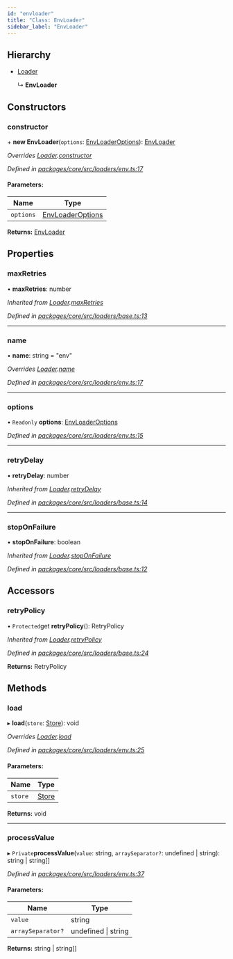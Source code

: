 ```yaml
---
id: "envloader"
title: "Class: EnvLoader"
sidebar_label: "EnvLoader"
---
```


## Hierarchy

- [Loader](loader.md)

  ↳ **EnvLoader**

## Constructors

### constructor

\+ **new EnvLoader**(`options`: [EnvLoaderOptions](../interfaces/envloaderoptions.md)): [EnvLoader](envloader.md)

_Overrides [Loader](loader.md).[constructor](loader.md#constructor)_

_Defined in [packages/core/src/loaders/env.ts:17](https://github.com/willsoto/node-konfig/blob/60bd8de/packages/core/src/loaders/env.ts#L17)_

#### Parameters:

| Name      | Type                                                  |
| --------- | ----------------------------------------------------- |
| `options` | [EnvLoaderOptions](../interfaces/envloaderoptions.md) |

**Returns:** [EnvLoader](envloader.md)

## Properties

### maxRetries

• **maxRetries**: number

_Inherited from [Loader](loader.md).[maxRetries](loader.md#maxretries)_

_Defined in [packages/core/src/loaders/base.ts:13](https://github.com/willsoto/node-konfig/blob/60bd8de/packages/core/src/loaders/base.ts#L13)_

---

### name

• **name**: string = "env"

_Overrides [Loader](loader.md).[name](loader.md#name)_

_Defined in [packages/core/src/loaders/env.ts:17](https://github.com/willsoto/node-konfig/blob/60bd8de/packages/core/src/loaders/env.ts#L17)_

---

### options

• `Readonly` **options**: [EnvLoaderOptions](../interfaces/envloaderoptions.md)

_Defined in [packages/core/src/loaders/env.ts:15](https://github.com/willsoto/node-konfig/blob/60bd8de/packages/core/src/loaders/env.ts#L15)_

---

### retryDelay

• **retryDelay**: number

_Inherited from [Loader](loader.md).[retryDelay](loader.md#retrydelay)_

_Defined in [packages/core/src/loaders/base.ts:14](https://github.com/willsoto/node-konfig/blob/60bd8de/packages/core/src/loaders/base.ts#L14)_

---

### stopOnFailure

• **stopOnFailure**: boolean

_Inherited from [Loader](loader.md).[stopOnFailure](loader.md#stoponfailure)_

_Defined in [packages/core/src/loaders/base.ts:12](https://github.com/willsoto/node-konfig/blob/60bd8de/packages/core/src/loaders/base.ts#L12)_

## Accessors

### retryPolicy

• `Protected`get **retryPolicy**(): RetryPolicy

_Inherited from [Loader](loader.md).[retryPolicy](loader.md#retrypolicy)_

_Defined in [packages/core/src/loaders/base.ts:24](https://github.com/willsoto/node-konfig/blob/60bd8de/packages/core/src/loaders/base.ts#L24)_

**Returns:** RetryPolicy

## Methods

### load

▸ **load**(`store`: [Store](store.md)): void

_Overrides [Loader](loader.md).[load](loader.md#load)_

_Defined in [packages/core/src/loaders/env.ts:25](https://github.com/willsoto/node-konfig/blob/60bd8de/packages/core/src/loaders/env.ts#L25)_

#### Parameters:

| Name    | Type              |
| ------- | ----------------- |
| `store` | [Store](store.md) |

**Returns:** void

---

### processValue

▸ `Private`**processValue**(`value`: string, `arraySeparator?`: undefined \| string): string \| string[]

_Defined in [packages/core/src/loaders/env.ts:37](https://github.com/willsoto/node-konfig/blob/60bd8de/packages/core/src/loaders/env.ts#L37)_

#### Parameters:

| Name              | Type                |
| ----------------- | ------------------- |
| `value`           | string              |
| `arraySeparator?` | undefined \| string |

**Returns:** string \| string[]
